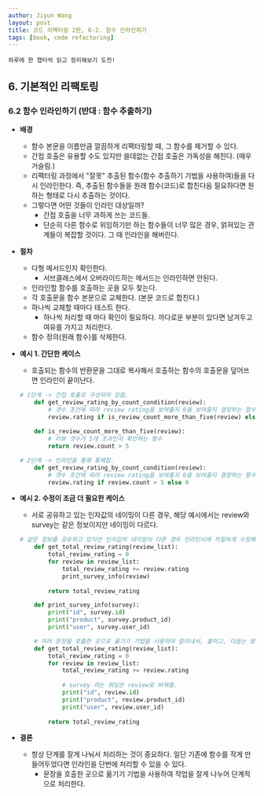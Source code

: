 ```yaml
---
author: Jiyun Wang
layout: post
title: 코드 리팩터링 2판, 6-2. 함수 인라인하기
tags: [book, code refactoring]
---
```


```
하루에 한 챕터씩 읽고 정리해보기 도전!
```
## 6. 기본적인 리팩토링 
### 6.2 함수 인라인하기 (반대 : 함수 추출하기)
- **배경**
	- 함수 본문을 이름만큼 깔끔하게 리팩터링할 때, 그 함수를 제거할 수 있다.
	- 간접 호출은 유용할 수도 있지만 쓸데없는 간접 호출은 가독성을 해친다. (매우 거슬림.)
	- 리팩터링 과정에서 "잘못" 추출된 함수(함수 추출하기 기법을 사용하여)들을 다시 인라인한다. 즉, 추출된 함수들을 원래 함수(코드)로 합친다음 필요하다면 원하는 형태로 다시 추출하는 것이다.
	- 그렇다면 어떤 것들이 인라인 대상일까?
		- 간접 호출을 너무 과하게 쓰는 코드들.
		- 단순히 다른 함수로 위임하기만 하는 함수들이 너무 많은 경우, 얽혀있는 관계들이 복잡할 것이다. 그 때 인라인을 해버린다.

- **절차**
	- 다형 메서드인지 확인한다.
		- 서브클래스에서 오버라이드하는 메서드는 인라인하면 안된다.
	- 인라인할 함수를 호출하는 곳을 모두 찾는다.
	- 각 호출문을 함수 본문으로 교체한다. (본문 코드로 합친다.)
	- 하나씩 교체할 때마다 테스트 한다.
		- 하나씩 처리할 때 마다 확인이 필요하다. 까다로운 부분이 있다면 남겨두고 여유를 가지고 처리한다.
	- 함수 정의(원래 함수)를 삭제한다.

- **예시 1. 간단한 케이스**
	- 호출되는 함수의 반환문을 그대로 복사해서 호출하는 함수의 호출문을 덮어쓰면 인라인이 끝이난다.
	```python
	# 1단계 -> 간접 호출로 구성되어 있음.
		def get_review_rating_by_count_condition(review):
			# 갯수 조건에 따라 review rating을 보여줄지 0을 보여줄지 결정하는 함수
			review.rating if is_review_count_more_than_five(review) else 0
		
		def is_review_count_more_than_five(review):
			# 리뷰 갯수가 5개 초과인지 확인하는 함수
			return review.count > 5
	```
	```python
	# 2단계 -> 인라인을 통해 통폐합.
		def get_review_rating_by_count_condition(review):
			# 갯수 조건에 따라 review rating을 보여줄지 0을 보여줄지 결정하는 함수
			review.rating if review.count > 5 else 0
	```
	
- **예시 2. 수정이 조금 더 필요한 케이스**
	- 서로 공유하고 있는 인자값의 네이밍이 다른 경우, 해당 예시에서는 review와 survey는 같은 정보이지만 네이밍이 다르다.
	```python
	# 같은 정보를 공유하고 있지만 인자값의 네이밍이 다른 경우 인라인시에 적절하게 수정해주어야 한다.
		def get_total_review_rating(review_list):
			total_review_rating = 0
			for review in review_list:
				total_review_rating += review.rating
				print_survey_info(review)
			
			return total_review_rating

		def print_survey_info(survey):
			print("id", survey.id)
			print("product", survey.product_id)
			print("user", survey.user_id)
	```
	```python
		# 여러 문장을 호출한 곳으로 옮기기 기법을 사용하여 잘라내서, 붙이고, 다듬는 방식으로 수정한다.
		def get_total_review_rating(review_list):
			total_review_rating = 0
			for review in review_list:
				total_review_rating += review.rating
				
				# survey 라는 워딩은 review로 바꿔줌.
				print("id", review.id)
				print("product", review.product_id)
				print("user", review.user_id)
				
			return total_review_rating
	```

- **결론**
	- 항상 단계를 잘게 나눠서 처리하는 것이 중요하다. 일단 기존에 함수를 작게 만들어두었다면 인라인을 단번에 처리할 수 있을 수 있다.
		- 문장을 호출한 곳으로 옮기기 기법을 사용하여 작업을 잘게 나누어 단계적으로 처리한다.

